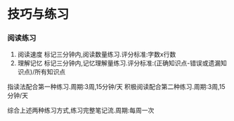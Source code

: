 # 技巧与练习

### 阅读练习

1. 阅读速度
  标记三分钟内,阅读数量练习.评分标准:字数x行数
2. 理解记忆
  标记三分钟内,记忆理解量练习.评分标准:\(正确知识点-错误或遗漏知识点\)\/所有知识点

指读法配合第一种练习.周期:3周,15分钟\/天
积极阅读配合第二种练习.周期:3周,15分钟\/天

综合上述两种练习方式,练习完整笔记流.周期:每周一次

